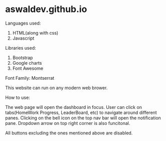 # aswaldev.github.io

Languages used:
1. HTML(along with css)
2. Javascript

Libraries used: 
1. Bootstrap
2. Google charts
3. Font Awesome

Font Family: Montserrat

This website can run on any modern web brower.

How to use:

The web page will open the dashboard in focus. User can click on tabs(HomeWork Progress, LeaderBoard, etc) to navigate around different panes.
Clicking on the bell icon on the top nav bar will open the notification pane.
Dropdown arrow on top right corner is also funcitonal.

All buttons excluding the ones mentioned above are disabled.
